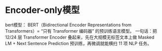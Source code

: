 # Encoder-only模型

bert模型：
BERT（Bidirectional Encoder Representations from Transformers）= “只有 Transformer 编码器” 的预训练语言模型。
一句话：把 12/24 层 Transformer Encoder 叠起来，先在大规模无标签文本上做 Masked LM + Next Sentence Prediction 预训练，再微调就能横扫 11 项 NLP 任务。
